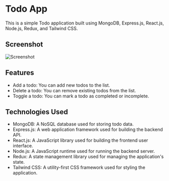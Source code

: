# Todo App
This is a simple Todo application built using MongoDB, Express.js, React.js, Node.js, Redux, and Tailwind CSS.

## Screenshot
![Screenshot](https://github.com/sarojsubedi1/Todo/assets/105138485/c6f0a160-1a53-4ecd-93b6-14ae97ce3d79)

## Features
- Add a todo: You can add new todos to the list.
- Delete a todo: You can remove existing todos from the list.
- Toggle a todo: You can mark a todo as completed or incomplete.

## Technologies Used
- MongoDB: A NoSQL database used for storing todo data.
- Express.js: A web application framework used for building the backend API.
- React.js: A JavaScript library used for building the frontend user interface.
- Node.js: A JavaScript runtime used for running the backend server.
- Redux: A state management library used for managing the application's state.
- Tailwind CSS: A utility-first CSS framework used for styling the application.
